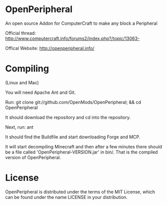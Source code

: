 OpenPeripheral
=============

An open source Addon for ComputerCraft to make any block a Peripheral

Official thread: http://www.computercraft.info/forums2/index.php?/topic/13063-

Offical Website: http://openperipheral.info/

Compiling
=======

(Linux and Mac)

You will need Apache Ant and Git.

Run: git clone git://github.com/OpenMods/OpenPeripheral; && cd OpenPeripheral

It should download the repository and cd into the repository.

Next, run: ant

It should find the Buildfile and start downloading Forge and MCP.

It will start decompiling Minecraft and then after a few minutes there should be a file called 'OpenPeripheral-VERSION.jar' in bin/. That is the compiled version of OpenPeripheral.

License
=======

OpenPeripheral is distributed under the terms of the MIT License, which can be found under the name LICENSE in your distribution.
